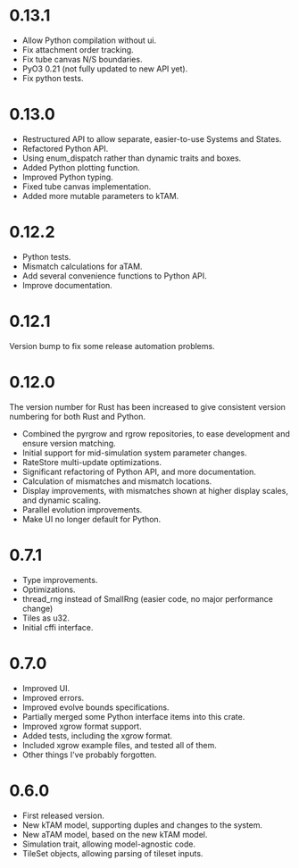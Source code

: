 # 0.13.1

- Allow Python compilation without ui.
- Fix attachment order tracking.
- Fix tube canvas N/S boundaries.
- PyO3 0.21 (not fully updated to new API yet).
- Fix python tests.

# 0.13.0

- Restructured API to allow separate, easier-to-use Systems and States.
- Refactored Python API.
- Using enum_dispatch rather than dynamic traits and boxes.
- Added Python plotting function.
- Improved Python typing.
- Fixed tube canvas implementation.
- Added more mutable parameters to kTAM.

# 0.12.2

- Python tests.
- Mismatch calculations for aTAM.
- Add several convenience functions to Python API.
- Improve documentation.

# 0.12.1

Version bump to fix some release automation problems.

# 0.12.0

The version number for Rust has been increased to give consistent version numbering for both Rust and Python.

- Combined the pyrgrow and rgrow repositories, to ease development and ensure version matching.
- Initial support for mid-simulation system parameter changes.
- RateStore multi-update optimizations.
- Significant refactoring of Python API, and more documentation.
- Calculation of mismatches and mismatch locations.
- Display improvements, with mismatches shown at higher display scales, and dynamic scaling.
- Parallel evolution improvements.
- Make UI no longer default for Python.

# 0.7.1

- Type improvements.
- Optimizations. 
- thread_rng instead of SmallRng (easier code, no major performance change)
- Tiles as u32.
- Initial cffi interface.

# 0.7.0

- Improved UI.
- Improved errors.
- Improved evolve bounds specifications.
- Partially merged some Python interface items into this crate.
- Improved xgrow format support.
- Added tests, including the xgrow format.
- Included xgrow example files, and tested all of them.
- Other things I've probably forgotten.

# 0.6.0

- First released version.
- New kTAM model, supporting duples and changes to the system.
- New aTAM model, based on the new kTAM model.
- Simulation trait, allowing model-agnostic code.
- TileSet objects, allowing parsing of tileset inputs.
